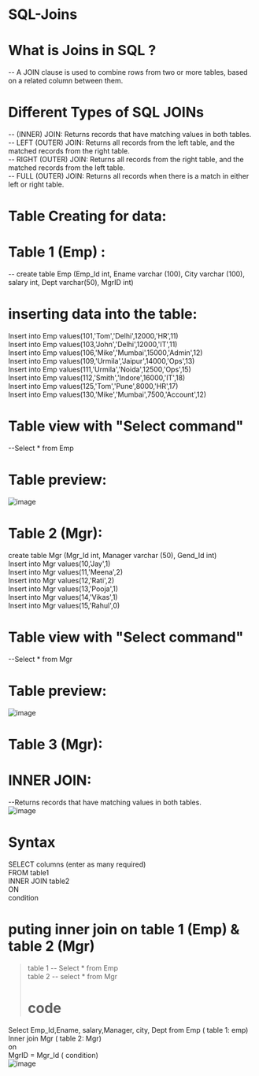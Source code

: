 # SQL-Joins
# What is Joins in SQL ?
-- A JOIN clause is used to combine rows from two or more tables, based on a related column between them.<br/>
# Different Types of SQL JOINs
-- (INNER) JOIN: Returns records that have matching values in both tables.<br/>
-- LEFT (OUTER) JOIN: Returns all records from the left table, and the matched records from the right table.<br/>
-- RIGHT (OUTER) JOIN: Returns all records from the right table, and the matched records from the left table. <br/>
-- FULL (OUTER) JOIN: Returns all records when there is a match in either left or right table. <br/>

# Table Creating for data:<br/>
# Table 1 (Emp) :<br/>
-- create table Emp (Emp_Id int, Ename varchar (100), City varchar (100), salary int, Dept varchar(50), MgrID int)<br/>
# inserting data into the table:<br/>
Insert into Emp values(101,'Tom','Delhi',12000,'HR',11) <br/>
Insert into Emp values(103,'John','Delhi',12000,'IT',11) <br/>
Insert into Emp values(106,'Mike','Mumbai',15000,'Admin',12) <br/>
Insert into Emp values(109,'Urmila','Jaipur',14000,'Ops',13) <br/>
Insert into Emp values(111,'Urmila','Noida',12500,'Ops',15) <br/>
Insert into Emp values(112,'Smith','Indore',16000,'IT',18) <br/>
Insert into Emp values(125,'Tom','Pune',8000,'HR',17) <br/>
Insert into Emp values(130,'Mike','Mumbai',7500,'Account',12) <br/>

# Table view with "Select command"<br/>
--Select * from Emp<br/>
# Table preview: <br/>
![image](https://github.com/Animeshkumarsaini/SQL-Joins.sql/assets/143740775/d0c621fc-c2f0-4cb2-a7f6-04b989a98c97)

# Table 2 (Mgr): <br/>

create table Mgr (Mgr_Id int, Manager varchar (50), Gend_Id int)<br/>
Insert into Mgr values(10,'Jay',1)<br/>
Insert into Mgr values(11,'Meena',2)<br/>
Insert into Mgr values(12,'Rati',2)<br/>
Insert into Mgr values(13,'Pooja',1)<br/>
Insert into Mgr values(14,'Vikas',1)<br/>
Insert into Mgr values(15,'Rahul',0)<br/>

# Table view with "Select command"<br/>
--Select * from Mgr<br/>
# Table preview: <br/>
![image](https://github.com/Animeshkumarsaini/SQL-Joins.sql/assets/143740775/2f4a5cdc-96a6-4022-bbc1-40e364956ea0)

# Table 3 (Mgr): <br/>

# INNER JOIN: <br/>
--Returns records that have matching values in both tables.<br/>
![image](https://github.com/Animeshkumarsaini/SQL-Joins.sql/assets/143740775/69426aa1-2d85-4ea5-b8bb-108845628854)

# Syntax<br/>
SELECT columns (enter as many required)    <br/>
FROM table1    <br/>
INNER JOIN table2 <br/>
ON <br/>
condition <br/>

# puting inner join on table 1 (Emp) & table 2 (Mgr)
> table 1 -- Select * from Emp<br/>
> table 2 -- select * from Mgr<br/>
> # code <br/>
Select Emp_Id,Ename, salary,Manager, city, Dept from Emp ( table 1: emp)<br/>
Inner join Mgr ( table 2: Mgr)<br/>
on<br/>
MgrID = Mgr_Id  ( condition)<br/>
![image](https://github.com/Animeshkumarsaini/SQL-Joins.sql/assets/143740775/c4728c9c-c93f-44b0-b6be-9bb841d46dbb)



 


